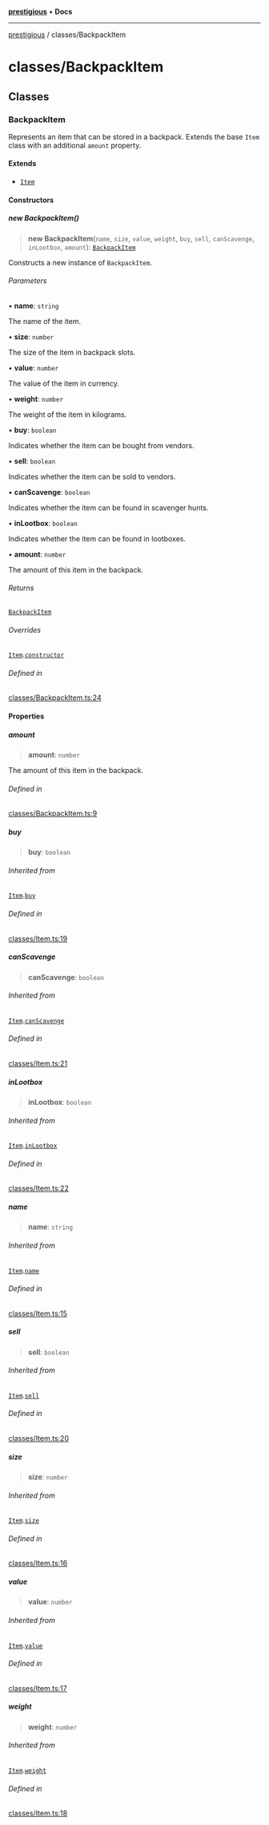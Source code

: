 [**prestigious**](../README.md) • **Docs**

***

[prestigious](../README.md) / classes/BackpackItem

# classes/BackpackItem

## Classes

### BackpackItem

Represents an item that can be stored in a backpack.
Extends the base `Item` class with an additional `amount` property.

#### Extends

- [`Item`](Item.md#item)

#### Constructors

##### new BackpackItem()

> **new BackpackItem**(`name`, `size`, `value`, `weight`, `buy`, `sell`, `canScavenge`, `inLootbox`, `amount`): [`BackpackItem`](BackpackItem.md#backpackitem)

Constructs a new instance of `BackpackItem`.

###### Parameters

• **name**: `string`

The name of the item.

• **size**: `number`

The size of the item in backpack slots.

• **value**: `number`

The value of the item in currency.

• **weight**: `number`

The weight of the item in kilograms.

• **buy**: `boolean`

Indicates whether the item can be bought from vendors.

• **sell**: `boolean`

Indicates whether the item can be sold to vendors.

• **canScavenge**: `boolean`

Indicates whether the item can be found in scavenger hunts.

• **inLootbox**: `boolean`

Indicates whether the item can be found in lootboxes.

• **amount**: `number`

The amount of this item in the backpack.

###### Returns

[`BackpackItem`](BackpackItem.md#backpackitem)

###### Overrides

[`Item`](Item.md#item).[`constructor`](Item.md#constructors)

###### Defined in

[classes/BackpackItem.ts:24](https://github.com/LightBlueGamer/Prestigious/blob/85a20b132e245a5deb00df242c82d7c6845a7ed4/src/lib/classes/BackpackItem.ts#L24)

#### Properties

##### amount

> **amount**: `number`

The amount of this item in the backpack.

###### Defined in

[classes/BackpackItem.ts:9](https://github.com/LightBlueGamer/Prestigious/blob/85a20b132e245a5deb00df242c82d7c6845a7ed4/src/lib/classes/BackpackItem.ts#L9)

##### buy

> **buy**: `boolean`

###### Inherited from

[`Item`](Item.md#item).[`buy`](Item.md#buy)

###### Defined in

[classes/Item.ts:19](https://github.com/LightBlueGamer/Prestigious/blob/85a20b132e245a5deb00df242c82d7c6845a7ed4/src/lib/classes/Item.ts#L19)

##### canScavenge

> **canScavenge**: `boolean`

###### Inherited from

[`Item`](Item.md#item).[`canScavenge`](Item.md#canscavenge)

###### Defined in

[classes/Item.ts:21](https://github.com/LightBlueGamer/Prestigious/blob/85a20b132e245a5deb00df242c82d7c6845a7ed4/src/lib/classes/Item.ts#L21)

##### inLootbox

> **inLootbox**: `boolean`

###### Inherited from

[`Item`](Item.md#item).[`inLootbox`](Item.md#inlootbox)

###### Defined in

[classes/Item.ts:22](https://github.com/LightBlueGamer/Prestigious/blob/85a20b132e245a5deb00df242c82d7c6845a7ed4/src/lib/classes/Item.ts#L22)

##### name

> **name**: `string`

###### Inherited from

[`Item`](Item.md#item).[`name`](Item.md#name)

###### Defined in

[classes/Item.ts:15](https://github.com/LightBlueGamer/Prestigious/blob/85a20b132e245a5deb00df242c82d7c6845a7ed4/src/lib/classes/Item.ts#L15)

##### sell

> **sell**: `boolean`

###### Inherited from

[`Item`](Item.md#item).[`sell`](Item.md#sell)

###### Defined in

[classes/Item.ts:20](https://github.com/LightBlueGamer/Prestigious/blob/85a20b132e245a5deb00df242c82d7c6845a7ed4/src/lib/classes/Item.ts#L20)

##### size

> **size**: `number`

###### Inherited from

[`Item`](Item.md#item).[`size`](Item.md#size)

###### Defined in

[classes/Item.ts:16](https://github.com/LightBlueGamer/Prestigious/blob/85a20b132e245a5deb00df242c82d7c6845a7ed4/src/lib/classes/Item.ts#L16)

##### value

> **value**: `number`

###### Inherited from

[`Item`](Item.md#item).[`value`](Item.md#value)

###### Defined in

[classes/Item.ts:17](https://github.com/LightBlueGamer/Prestigious/blob/85a20b132e245a5deb00df242c82d7c6845a7ed4/src/lib/classes/Item.ts#L17)

##### weight

> **weight**: `number`

###### Inherited from

[`Item`](Item.md#item).[`weight`](Item.md#weight)

###### Defined in

[classes/Item.ts:18](https://github.com/LightBlueGamer/Prestigious/blob/85a20b132e245a5deb00df242c82d7c6845a7ed4/src/lib/classes/Item.ts#L18)
